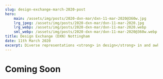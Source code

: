 ```yaml
---
slug: design-exchange-march-2020-post
hero:
    main: /assets/img/posts/2020-dxn-mar/dxn-11-mar-2020@360w.jpg
    lrg_jpeg: /assets/img/posts/2020-dxn-mar/dxn-11-mar-2020.jpg
    lrg_webp: /assets/img/posts/2020-dxn-mar/dxn-11-mar-2020.webp
    sml_webp: /assets/img/posts/2020-dxn-mar/dxn-11-mar-2020@360w.webp
title: Design Exchange (DXN) Nottingham
date: 11th March 2020
excerpt: Diverse representations <strong> in design</strong> in and awkward conversations with colleagues <br/><br/>How to keep your <strong> green </strong>onions
---
```


# Coming Soon